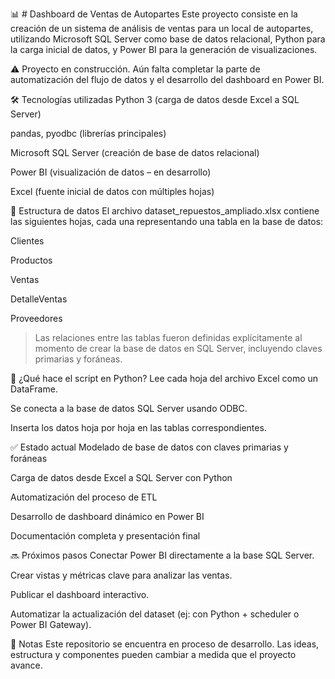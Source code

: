 📊 # Dashboard de Ventas de Autopartes
Este proyecto consiste en la creación de un sistema de análisis de ventas para un local de autopartes, utilizando Microsoft SQL Server como base de datos relacional, Python para la carga inicial de datos, y Power BI para la generación de visualizaciones.

⚠️ Proyecto en construcción. Aún falta completar la parte de automatización del flujo de datos y el desarrollo del dashboard en Power BI.

🛠️ Tecnologías utilizadas
Python 3 (carga de datos desde Excel a SQL Server)

pandas, pyodbc (librerías principales)

Microsoft SQL Server (creación de base de datos relacional)

Power BI (visualización de datos – en desarrollo)

Excel (fuente inicial de datos con múltiples hojas)

📁 Estructura de datos
El archivo dataset_repuestos_ampliado.xlsx contiene las siguientes hojas, cada una representando una tabla en la base de datos:

Clientes

Productos

Ventas

DetalleVentas

Proveedores


> Las relaciones entre las tablas fueron definidas explícitamente al momento de crear la base de datos en SQL Server, incluyendo claves primarias y foráneas.

🚀 ¿Qué hace el script en Python?
Lee cada hoja del archivo Excel como un DataFrame.

Se conecta a la base de datos SQL Server usando ODBC.

Inserta los datos hoja por hoja en las tablas correspondientes.

✅ Estado actual
 Modelado de base de datos con claves primarias y foráneas

 Carga de datos desde Excel a SQL Server con Python

 Automatización del proceso de ETL

 Desarrollo de dashboard dinámico en Power BI

 Documentación completa y presentación final

🔜 Próximos pasos
Conectar Power BI directamente a la base SQL Server.

Crear vistas y métricas clave para analizar las ventas.

Publicar el dashboard interactivo.

Automatizar la actualización del dataset (ej: con Python + scheduler o Power BI Gateway).

📌 Notas
Este repositorio se encuentra en proceso de desarrollo. Las ideas, estructura y componentes pueden cambiar a medida que el proyecto avance.

